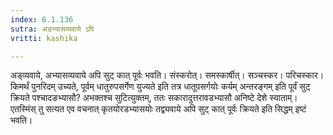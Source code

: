 ```yaml
---
index: 6.1.136
sutra: अडभ्यासव्यवाये ऽपि
vritti: kashika

---
```

अड्व्यवाये, अभ्यासव्यवाये अपि सुट् कात् पूर्वः भवति। संस्करोत्। समस्कार्षीत्। सञ्चस्कर। परिचस्कार। किमर्थं पुनरिदम् उच्यते, पूर्वम् धातुरुपसर्गेण युज्यते इति तत्र धातूपसर्गयोः कर्यम् अन्तरङ्गम् इति पूर्वं सुट् क्रियते पश्चादङभ्यासौ? अभक्तश्च सुटित्युक्तम्, ततः सकारादुत्तरावडभ्यासौ अनिष्टे देशे स्याताम्। एतस्मिंस् तु सत्यत एव वचनात् कृतयोरडभ्यासयोः तद्व्यवाये अपि सुट् कात् पूर्वः क्रियते इति सिद्धम् इष्टं भवति।